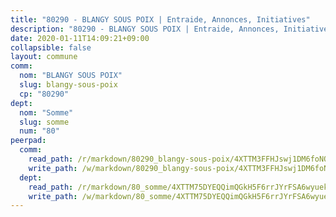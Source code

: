 ```yaml
---
title: "80290 - BLANGY SOUS POIX | Entraide, Annonces, Initiatives"
description: "80290 - BLANGY SOUS POIX | Entraide, Annonces, Initiatives"
date: 2020-01-11T14:09:21+09:00
collapsible: false
layout: commune
comm:
  nom: "BLANGY SOUS POIX"
  slug: blangy-sous-poix
  cp: "80290"
dept:
  nom: "Somme"
  slug: somme
  num: "80"
peerpad:
  comm:
    read_path: /r/markdown/80290_blangy-sous-poix/4XTTM3FFHJswj1DM6foNQc9DMqxxwpSVxmA3FPGGrji1uFyjF
    write_path: /w/markdown/80290_blangy-sous-poix/4XTTM3FFHJswj1DM6foNQc9DMqxxwpSVxmA3FPGGrji1uFyjF-K3TgToY4CgwtNP3YXpbSLVbRifEeBEE9jHoUgNZZjwDMJcPMMuzboDG5XnaJbukVowdfcBYMJkb5RD1AFVghGvMbNTHt15zjSNXejnbVFNJQGTtqhs9UotSMBYien3mJrCc761NR
  dept:
    read_path: /r/markdown/80_somme/4XTTM75DYEQQimQGkH5F6rrJYrFSA6wyuekdgioEx7v45YjSw
    write_path: /w/markdown/80_somme/4XTTM75DYEQQimQGkH5F6rrJYrFSA6wyuekdgioEx7v45YjSw-K3TgTuB1DbUNHuFo9Fhh6JTUriPx8E5izGkmw9RSNTjUtMFPoZhqqp87szE8th3EytWSHGdhUuQUPjam8aJZh1SdH8pL3ibgUbMdNhU17kjAmSa49LMB2GjXvVwDVurE8mgce3XM
---
```


